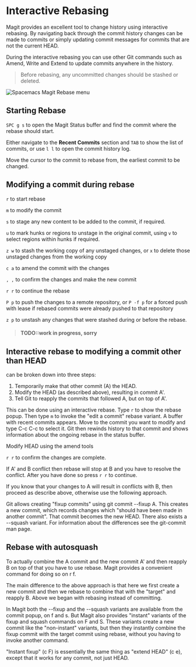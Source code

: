 # Interactive Rebasing
Magit provides an excellent tool to change history using interactive rebasing.  By navigating back through the commit history changes can be made to commits or simply updating commit messages for commits that are not the current HEAD.

During the interactive rebasing you can use other Git commands such as Amend, Write and Extend to update commits anywhere in the history.

> Before rebasing, any uncommitted changes should be stashed or deleted.

![Spacemacs Magit Rebase menu](/images/spacemacs-magit-rebase-menu.png)

<!-- Editing required for this video -->
<!-- {% youtube %} -->
<!-- https://youtu.be/On0PqSCdKR4 -->
<!-- {% endyoutube %} -->


## Starting Rebase
`SPC g s` to open the Magit Status buffer and find the commit where the rebase should start.

Either navigate to the **Recent Commits** section and `TAB` to show the list of commits, or use `l l` to open the commit history log.

Move the cursor to the commit to rebase from, the earliest commit to be changed.

## Modifying a commit during rebase
`r` to start rebase

`m` to modify the commit

`s` to stage any new content to be added to the commit, if required.

`u` to mark hunks or regions to unstage in the original commit, using `v` to select regions within hunks if required.

`z w` to stash the working copy of any unstaged changes, or `x` to delete those unstaged changes from the working copy

`c a` to amend the commit with the changes

`, ,` to confirm the changes and make the new commit

`r r` to continue the rebase

`P p` to push the changes to a remote repository, or `P -f p` for a forced push with lease if rebased commits were already pushed to that repository

`z p` to unstash any changes that were stashed during or before the rebase.




> #### TODO::work in progress, sorry

<!-- > #### TODO::work in progress, sorry -->

<!-- ## Fixing up -->


<!-- ## Squashing -->



## Interactive rebase to modifying a commit other than HEAD

can be broken down into three steps:

1. Temporarily make that other commit (A) the HEAD.
2. Modify the HEAD (as described above), resulting in commit A'.
3. Tell Git to reapply the commits that followed A, but on top of A'.

This can be done using an interactive rebase. Type `r` to show the rebase popup. Then type `m` to invoke the "edit a commit" rebase variant. A buffer with recent commits appears. Move to the commit you want to modify and type C-c C-c to select it. Git then rewinds history to that commit and shows information about the ongoing rebase in the status buffer.

Modify HEAD using the amend tools

`r r` to confirm the changes are complete.

If A' and B conflict then rebase will stop at B and you have to resolve the conflict. After you have done so press `r r` to continue.

If you know that your changes to A will result in conflicts with B, then proceed as describe above, otherwise use the following approach.


Git allows creating "fixup commits" using git commit --fixup A. This creates a new commit, which records changes which "should have been made in another commit". That commit becomes the new HEAD. There also exists a --squash variant. For information about the differences see the git-commit man page.

## Rebase with autosquash

To actually combine the A commit and the new commit A' and then reapply B on top of that you have to use rebase. Magit provides a convenient command for doing so on r f.

The main difference to the above approach is that here we first create a new commit and then we rebase to combine that with the "target" and reapply B. Above we began with rebasing instead of committing.

In Magit both the --fixup and the --squash variants are available from the commit popup, on f and s. But Magit also provides "instant" variants of the fixup and squash commands on F and S. These variants create a new commit like the "non-instant" variants, but then they instantly combine the fixup commit with the target commit using rebase, without you having to invoke another command.

"Instant fixup" (c F) is essentially the same thing as "extend HEAD" (c e), except that it works for any commit, not just HEAD.
